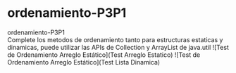 # ordenamiento-P3P1
ordenamiento-P3P1
</br>
Complete los metodos de ordenamiento tanto para estructuras estaticas y dinamicas, puede utilizar las APIs de Collection y ArrayList de java.util
![Test de Ordenamiento Arreglo Estático](Test Arreglo Estatico)
![Test de Ordenamiento Arreglo Estático](Test Lista Dinamica)
